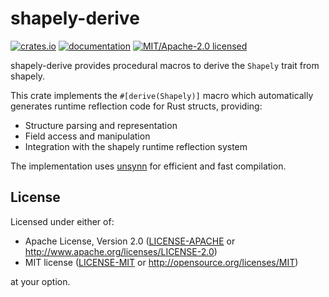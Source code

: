 # shapely-derive

[![crates.io](https://img.shields.io/crates/v/shapely-derive.svg)](https://crates.io/crates/shapely-derive)
[![documentation](https://docs.rs/shapely-derive/badge.svg)](https://docs.rs/shapely-derive)
[![MIT/Apache-2.0 licensed](https://img.shields.io/crates/l/shapely-derive.svg)](./LICENSE)

shapely-derive provides procedural macros to derive the `Shapely` trait from shapely.

This crate implements the `#[derive(Shapely)]` macro which automatically generates runtime reflection code for Rust structs, providing:

  * Structure parsing and representation
  * Field access and manipulation
  * Integration with the shapely runtime reflection system

The implementation uses [unsynn](https://crates.io/crates/unsynn) for efficient and fast compilation.

## License

Licensed under either of:

- Apache License, Version 2.0 ([LICENSE-APACHE](LICENSE-APACHE) or http://www.apache.org/licenses/LICENSE-2.0)
- MIT license ([LICENSE-MIT](LICENSE-MIT) or http://opensource.org/licenses/MIT)

at your option.
